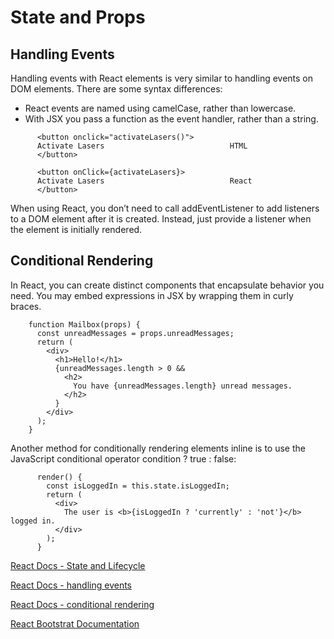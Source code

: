 # State and Props

## Handling Events

Handling events with React elements is very similar to handling events on DOM elements. There are some syntax differences:

- React events are named using camelCase, rather than lowercase.
- With JSX you pass a function as the event handler, rather than a string.
```
      <button onclick="activateLasers()">
      Activate Lasers                            HTML
      </button>
      
      <button onClick={activateLasers}>
      Activate Lasers                            React
      </button>
```

When using React, you don’t need to call addEventListener to add listeners to a DOM element after it is created. Instead, just provide a listener when the element is initially rendered.

## Conditional Rendering

In React, you can create distinct components that encapsulate behavior you need.
You may embed expressions in JSX by wrapping them in curly braces. 
```
    function Mailbox(props) {
      const unreadMessages = props.unreadMessages;
      return (
        <div>
          <h1>Hello!</h1>
          {unreadMessages.length > 0 &&
            <h2>
              You have {unreadMessages.length} unread messages.
            </h2>
          }
        </div>
      );
    }
```
Another method for conditionally rendering elements inline is to use the JavaScript conditional operator condition ? true : false:
```
      render() {
        const isLoggedIn = this.state.isLoggedIn;
        return (
          <div>
            The user is <b>{isLoggedIn ? 'currently' : 'not'}</b> logged in.
          </div>
        );
      }
```
[React Docs - State and Lifecycle](https://reactjs.org/docs/state-and-lifecycle.html)

[React Docs - handling events](https://reactjs.org/docs/handling-events.html)

[React Docs - conditional rendering](https://reactjs.org/docs/conditional-rendering.html)

[React Bootstrat Documentation](https://react-bootstrap.github.io/)
